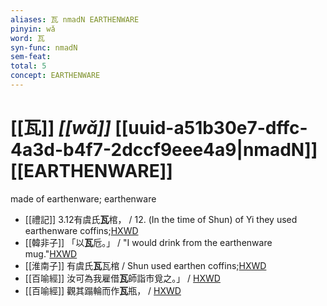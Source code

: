 ```yaml
---
aliases: 瓦 nmadN EARTHENWARE
pinyin: wǎ
word: 瓦
syn-func: nmadN
sem-feat: 
total: 5
concept: EARTHENWARE 
---
```

# [[瓦]] *[[wǎ]]*  [[uuid-a51b30e7-dffc-4a3d-b4f7-2dccf9eee4a9|nmadN]] [[EARTHENWARE]]
made of earthenware; earthenware
 - [[禮記]] 3.12有虞氏**瓦**棺， / 12. (In the time of Shun) of Yi they used earthenware coffins;[HXWD](https://hxwd.org/textview.html?location=KR1d0052_tls_003-12a.2)
 - [[韓非子]] 「以**瓦**卮。」 / "I would drink from the earthenware mug."[HXWD](https://hxwd.org/textview.html?location=KR3c0005_tls_034-76a.9)
 - [[淮南子]] 有虞氏**瓦**瓦棺 / Shun used earthen coffins;[HXWD](https://hxwd.org/textview.html?location=KR3j0010_tls_013-3a.16)
 - [[百喻經]] 汝可為我雇借**瓦**師詣市覓之。」 / [HXWD](https://hxwd.org/textview.html?location=KR6b0066_T_002-0547c.27)
 - [[百喻經]] 觀其蹋輪而作**瓦**瓶， / [HXWD](https://hxwd.org/textview.html?location=KR6b0066_T_003-0551c.36)